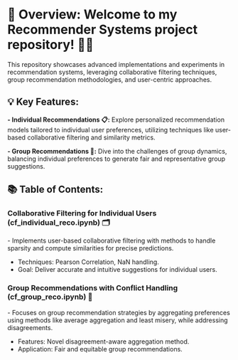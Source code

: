 <h1>🌟 Overview: Welcome to my Recommender Systems project repository! 🤖✨</h1>

This repository showcases advanced implementations and experiments in recommendation systems, leveraging collaborative filtering techniques, group recommendation methodologies, and user-centric approaches.

<h2>💡 Key Features:</h2>

<b>- Individual Recommendations 📋:</b> Explore personalized recommendation models tailored to individual user preferences, utilizing techniques like user-based collaborative filtering and similarity metrics.

<b>- Group Recommendations 👥:</b> Dive into the challenges of group dynamics, balancing individual preferences to generate fair and representative group suggestions.
<h2>📚 Table of Contents:</h2>

<h3>Collaborative Filtering for Individual Users (cf_individual_reco.ipynb) 🗂️</h3>
- Implements user-based collaborative filtering with methods to handle sparsity and compute similarities for precise predictions.

- Techniques: Pearson Correlation, NaN handling.
- Goal: Deliver accurate and intuitive suggestions for individual users.
<h3>Group Recommendations with Conflict Handling (cf_group_reco.ipynb) 🤝</h3>
- Focuses on group recommendation strategies by aggregating preferences using methods like average aggregation and least misery, while addressing disagreements.

- Features: Novel disagreement-aware aggregation method.
- Application: Fair and equitable group recommendations.
